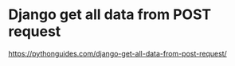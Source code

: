 # Django get all data from POST request

https://pythonguides.com/django-get-all-data-from-post-request/





































